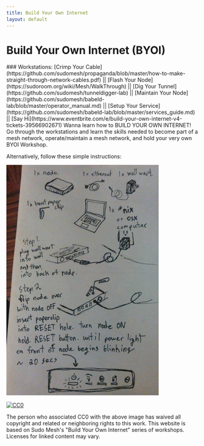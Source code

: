 ```yaml
---
title: Build Your Own Internet
layout: default
---
```

<h1>
    <a href="https://github.com/sudomesh/propaganda" <img src="https://raw.githubusercontent.com/sudomesh/propaganda/master/byoiV3_smaller.png" style="border-style: none;" alt="byoiV3"/>
    </a> 
    Build Your Own Internet (BYOI)
</h1>
### Workstations: [Crimp Your Cable](https://github.com/sudomesh/propaganda/blob/master/how-to-make-straight-through-network-cables.pdf) || [Flash Your Node](https://sudoroom.org/wiki/Mesh/WalkThrough) || [Dig Your Tunnel](https://github.com/sudomesh/tunneldigger-lab) || [Maintain Your Node](https://github.com/sudomesh/babeld-lab/blob/master/operator_manual.md) || [Setup Your Service](https://github.com/sudomesh/babeld-lab/blob/master/services_guide.md) || [Say Hi](https://www.eventbrite.com/e/build-your-own-internet-v4-tickets-39566902671)  
Wanna learn how to BUILD YOUR OWN INTERNET! Go through the workstations and learn the skills needed to become part of a mesh network, operate/maintain a mesh network, and hold your very own BYOI Workshop.

Alternatively, follow these simple instructions:  

![byoi](./images/byoi.jpeg)
<p xmlns:dct="http://purl.org/dc/terms/">
  <a rel="license"
     href="http://creativecommons.org/publicdomain/zero/1.0/">
    <img src="https://licensebuttons.net/p/zero/1.0/88x31.png" style="border-style: none;" alt="CC0" />
  </a>
</p>
The person who associated CC0 with the above image has waived all copyright and related or neighboring rights to this work.   
This website is based on Sudo Mesh's "Build Your Own Internet" series of workshops.  
Licenses for linked content may vary.  
